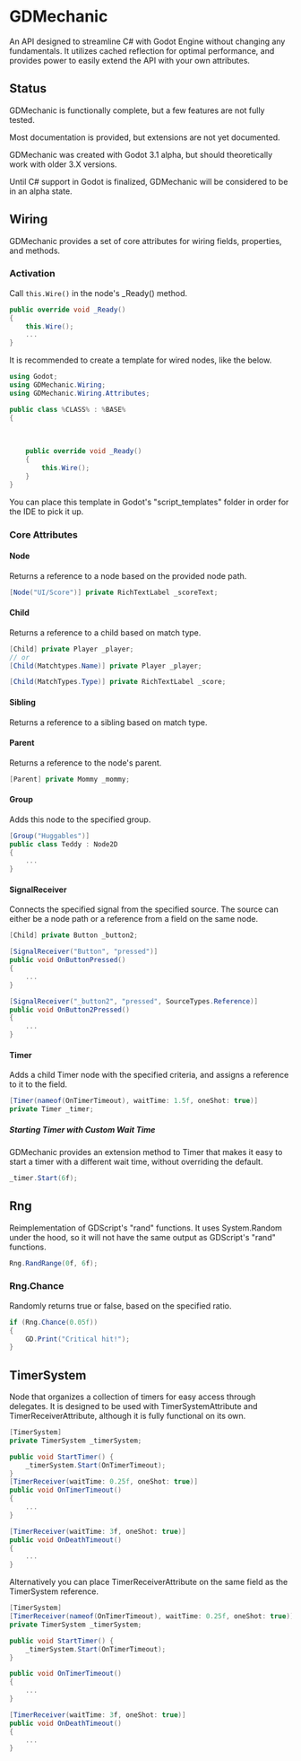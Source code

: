 # GDMechanic
An API designed to streamline C# with Godot Engine without changing any fundamentals. It utilizes cached reflection for optimal performance, and provides power to easily extend the API with your own attributes.

## Status
GDMechanic is functionally complete, but a few features are not fully tested.

Most documentation is provided, but extensions are not yet documented.

GDMechanic was created with Godot 3.1 alpha, but should theoretically work with older 3.X versions.

Until C# support in Godot is finalized, GDMechanic will be considered to be in an alpha state.

## Wiring
GDMechanic provides a set of core attributes for wiring fields, properties, and methods.

### Activation
Call `this.Wire()` in the node's _Ready() method.

```cs
public override void _Ready()
{
	this.Wire();
	...
}
```
It is recommended to create a template for wired nodes, like the below.
```cs
using Godot;
using GDMechanic.Wiring;
using GDMechanic.Wiring.Attributes;

public class %CLASS% : %BASE%
{
	
	
	
	public override void _Ready()
	{
		this.Wire();
	}
}
```
You can place this template in Godot's "script_templates" folder in order for the IDE to pick it up.

### Core Attributes

#### Node
Returns a reference to a node based on the provided node path.

```cs
[Node("UI/Score")] private RichTextLabel _scoreText;
```

#### Child
Returns a reference to a child based on match type.

```cs
[Child] private Player _player;
// or
[Child(Matchtypes.Name)] private Player _player;

[Child(MatchTypes.Type)] private RichTextLabel _score;
```

#### Sibling
Returns a reference to a sibling based on match type.

#### Parent
Returns a reference to the node's parent.

```cs
[Parent] private Mommy _mommy;
```

#### Group
Adds this node to the specified group.

```cs
[Group("Huggables")]
public class Teddy : Node2D
{
	...
}
```

#### SignalReceiver
Connects the specified signal from the specified source. The source can either be a node path or a reference from a field on the same node.

```cs
[Child] private Button _button2;

[SignalReceiver("Button", "pressed")]
public void OnButtonPressed()
{
	...
}

[SignalReceiver("_button2", "pressed", SourceTypes.Reference)]
public void OnButton2Pressed()
{
	...
}
```

#### Timer
Adds a child Timer node with the specified criteria, and assigns a reference to it to the field.

```cs
[Timer(nameof(OnTimerTimeout), waitTime: 1.5f, oneShot: true)]
private Timer _timer;
```

##### Starting Timer with Custom Wait Time
GDMechanic provides an extension method to Timer that makes it easy to start a timer with a different wait time, without overriding the default.
```cs
_timer.Start(6f);
```

## Rng
Reimplementation of GDScript's "rand" functions.
It uses System.Random under the hood, so it will not have the same output as GDScript's "rand" functions.

```cs
Rng.RandRange(0f, 6f);
```

### Rng.Chance
Randomly returns true or false, based on the specified ratio.

```cs
if (Rng.Chance(0.05f))
{
	GD.Print("Critical hit!");
}
```

## TimerSystem
Node that organizes a collection of timers for easy access through delegates. It is designed to be used with TimerSystemAttribute and TimerReceiverAttribute, although it is fully functional on its own.

```cs
[TimerSystem]
private TimerSystem _timerSystem;

public void StartTimer() {
	_timerSystem.Start(OnTimerTimeout);
}
[TimerReceiver(waitTime: 0.25f, oneShot: true)]
public void OnTimerTimeout()
{
	...
}

[TimerReceiver(waitTime: 3f, oneShot: true)]
public void OnDeathTimeout()
{
	...
}
```

Alternatively you can place TimerReceiverAttribute on the same field as the TimerSystem reference.

```cs
[TimerSystem]
[TimerReceiver(nameof(OnTimerTimeout), waitTime: 0.25f, oneShot: true)]
private TimerSystem _timerSystem;

public void StartTimer() {
	_timerSystem.Start(OnTimerTimeout);
}

public void OnTimerTimeout()
{
	...
}

[TimerReceiver(waitTime: 3f, oneShot: true)]
public void OnDeathTimeout()
{
	...
}
```
